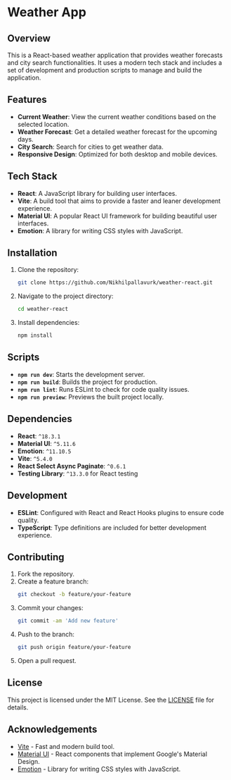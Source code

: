 # Weather App

## Overview

This is a React-based weather application that provides weather forecasts and city search functionalities. It uses a modern tech stack and includes a set of development and production scripts to manage and build the application.

## Features

- **Current Weather**: View the current weather conditions based on the selected location.
- **Weather Forecast**: Get a detailed weather forecast for the upcoming days.
- **City Search**: Search for cities to get weather data.
- **Responsive Design**: Optimized for both desktop and mobile devices.

## Tech Stack

- **React**: A JavaScript library for building user interfaces.
- **Vite**: A build tool that aims to provide a faster and leaner development experience.
- **Material UI**: A popular React UI framework for building beautiful user interfaces.
- **Emotion**: A library for writing CSS styles with JavaScript.

## Installation

1. Clone the repository:
   ```bash
   git clone https://github.com/Nikhilpallavurk/weather-react.git
   ```
2. Navigate to the project directory:
   ```bash
   cd weather-react
   ```
3. Install dependencies:
   ```bash
   npm install
   ```

## Scripts

- **`npm run dev`**: Starts the development server.
- **`npm run build`**: Builds the project for production.
- **`npm run lint`**: Runs ESLint to check for code quality issues.
- **`npm run preview`**: Previews the built project locally.

## Dependencies

- **React**: `^18.3.1`
- **Material UI**: `^5.11.6`
- **Emotion**: `^11.10.5`
- **Vite**: `^5.4.0`
- **React Select Async Paginate**: `^0.6.1`
- **Testing Library**: `^13.3.0` for React testing

## Development

- **ESLint**: Configured with React and React Hooks plugins to ensure code quality.
- **TypeScript**: Type definitions are included for better development experience.

## Contributing

1. Fork the repository.
2. Create a feature branch:
   ```bash
   git checkout -b feature/your-feature
   ```
3. Commit your changes:
   ```bash
   git commit -am 'Add new feature'
   ```
4. Push to the branch:
   ```bash
   git push origin feature/your-feature
   ```
5. Open a pull request.

## License

This project is licensed under the MIT License. See the [LICENSE](LICENSE) file for details.

## Acknowledgements

- [Vite](https://vitejs.dev/) - Fast and modern build tool.
- [Material UI](https://mui.com/) - React components that implement Google's Material Design.
- [Emotion](https://emotion.sh/) - Library for writing CSS styles with JavaScript.
